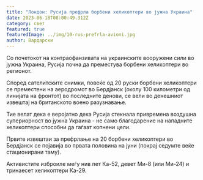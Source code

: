 ```yaml
---
title: "Лондон: Русија префрла борбени хеликоптери во јужна Украина"
date: 2023-06-18T08:00:49.312Z
category: свет
featured: true
featuredImage: ../img/10-rus-prefrla-avioni.jpg
author: Вардарски
---
```

Со почетокот на контраофанзивата на украинските вооружени сили во јужна Украина, Русија почна да преместува борбени хеликоптери во регионот.

Според сателитските снимки, повеќе од 20 руски борбени хеликоптери се преместени на аеродромот во Бердјанск (околу 100 километри од линијата на фронтот) во последните денови, се вели во денешниот извештај на британското воено разузнавање.

Тие велат дека е веројатно дека Русија стекнала привремена воздушна супериорност во јужна Украина - не само благодарение на нападните хеликоптери способни да гаѓаат копнени цели.

Првите извештаи за префрлање на 20 борбени хеликоптери во Бердјанск се појавија во првата половина на јуни (покрај седумте веќе стационирани таму).

Активистите изброиле меѓу нив пет Ка-52, девет Ми-8 (или Ми-24) и тринаесет хеликоптери Ка-29.
